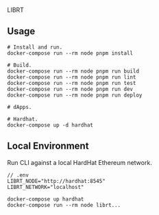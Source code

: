 LIBRT

## Usage

```
# Install and run.
docker-compose run --rm node pnpm install

# Build.
docker-compose run --rm node pnpm run build
docker-compose run --rm node pnpm run lint
docker-compose run --rm node pnpm run test
docker-compose run --rm node pnpm run dev
docker-compose run --rm node pnpm run deploy

# dApps.

# Hardhat.
docker-compose up -d hardhat
```

## Local Environment

Run CLI against a local HardHat Ethereum network.

```
// .env
LIBRT_NODE="http://hardhat:8545"
LIBRT_NETWORK="localhost"
```

```
docker-compose up hardhat
docker-compose run --rm node librt...
```
